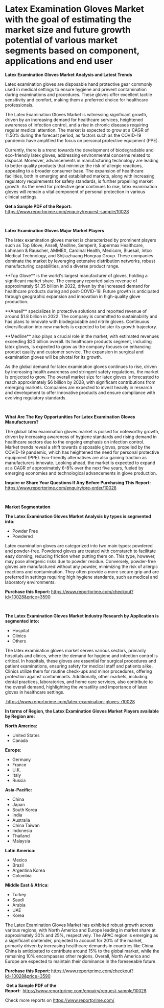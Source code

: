<p><h1>Latex Examination Gloves Market with the goal of estimating the market size and future growth potential of various market segments based on component, applications and end user</h1></p><p><strong>Latex Examination Gloves Market Analysis and Latest Trends</strong></p>
<p><p>Latex examination gloves are disposable hand protective gear commonly used in medical settings to ensure hygiene and prevent contamination during examinations and procedures. These gloves offer excellent tactile sensitivity and comfort, making them a preferred choice for healthcare professionals.</p><p>The Latex Examination Gloves Market is witnessing significant growth, driven by an increasing demand for healthcare services, heightened awareness of infection control, and a rise in chronic diseases requiring regular medical attention. The market is expected to grow at a CAGR of 11.50% during the forecast period, as factors such as the COVID-19 pandemic have amplified the focus on personal protective equipment (PPE).</p><p>Currently, there is a trend towards the development of biodegradable and eco-friendly latex gloves, addressing environmental concerns related to disposal. Moreover, advancements in manufacturing technology are leading to better quality products that minimize the risk of allergic reactions, appealing to a broader consumer base. The expansion of healthcare facilities, both in emerging and established markets, along with increasing regulatory requirements for safety standards, is further propelling market growth. As the need for protective gear continues to rise, latex examination gloves will remain a vital component of personal protection in various clinical settings.</p></p>
<p><strong>Get a Sample PDF of the Report:&nbsp;</strong> <a href="https://www.reportprime.com/enquiry/request-sample/10028?utm_campaign=2789&utm_medium=2&utm_source=Github&utm_content=ia&utm_term=20032025&utm_id=latex-examination-gloves">https://www.reportprime.com/enquiry/request-sample/10028</a></p>
<p>&nbsp;</p>
<p><strong>Latex Examination Gloves Major Market Players</strong></p>
<p><p>The latex examination gloves market is characterized by prominent players such as Top Glove, Ansell, Medline, Semperit, Supermax Healthcare, Lohmann & Rauscher, AMMEX, Cardinal Health, Medicom, Bluesail, Intco Medical Technology, and Shijiazhuang Hongray Group. These companies dominate the market by leveraging extensive distribution networks, robust manufacturing capabilities, and a diverse product range.</p><p>**Top Glove** is the world's largest manufacturer of gloves, holding a significant market share. The company reported sales revenue of approximately $1.35 billion in 2022, driven by the increased demand for healthcare products during and post-COVID-19. Future growth is anticipated through geographic expansion and innovation in high-quality glove production.</p><p>**Ansell** specializes in protective solutions and reported revenue of around $1.8 billion in 2022. The company is committed to sustainability and has plans to innovate with biodegradable and nitrile gloves. Continuous diversification into new markets is expected to bolster its growth trajectory.</p><p>**Medline** also plays a crucial role in the market, with estimated revenues exceeding $20 billion overall. Its healthcare products segment, including latex gloves, is expected to grow as the company focuses on enhancing product quality and customer service. The expansion in surgical and examination gloves will be pivotal for its growth.</p><p>As the global demand for latex examination gloves continues to rise, driven by increasing health awareness and stringent safety regulations, the market is projected to grow. The overall market size for latex gloves is forecasted to reach approximately $6 billion by 2028, with significant contributions from emerging markets. Companies are expected to invest heavily in research and development to offer innovative products and ensure compliance with evolving regulatory standards.</p></p>
<p>&nbsp;</p>
<p><strong>What Are The Key Opportunities For Latex Examination Gloves Manufacturers?</strong></p>
<p><p>The global latex examination gloves market is poised for noteworthy growth, driven by increasing awareness of hygiene standards and rising demand in healthcare sectors due to the ongoing emphasis on infection control. Market trends reveal a shift towards disposable gloves, propelled by the COVID-19 pandemic, which has heightened the need for personal protective equipment (PPE). Eco-friendly alternatives are also gaining traction as manufacturers innovate. Looking ahead, the market is expected to expand at a CAGR of approximately 6-8% over the next five years, fueled by emerging economies and technological advancements in glove production.</p></p>
<p><strong>Inquire or Share Your Questions If Any Before Purchasing This Report:</strong> <a href="https://www.reportprime.com/enquiry/pre-order/10028?utm_campaign=2789&utm_medium=2&utm_source=Github&utm_content=ia&utm_term=20032025&utm_id=latex-examination-gloves">https://www.reportprime.com/enquiry/pre-order/10028</a></p>
<p>&nbsp;</p>
<p><strong>Market Segmentation</strong></p>
<p><strong>The Latex Examination Gloves Market Analysis by types is segmented into:</strong></p>
<p><ul><li>Powder Free</li><li>Powdered</li></ul></p>
<p><p>Latex examination gloves are categorized into two main types: powdered and powder-free. Powdered gloves are treated with cornstarch to facilitate easy donning, reducing friction when putting them on. This type, however, may pose allergenic risks due to powder residue. Conversely, powder-free gloves are manufactured without any powder, minimizing the risk of allergic reactions and contamination. They often provide a more secure grip and are preferred in settings requiring high hygiene standards, such as medical and laboratory environments.</p></p>
<p><strong>Purchase this Report:&nbsp;</strong><a href="https://www.reportprime.com/checkout?id=10028&price=3590&utm_campaign=2789&utm_medium=2&utm_source=Github&utm_content=ia&utm_term=20032025&utm_id=latex-examination-gloves">https://www.reportprime.com/checkout?id=10028&price=3590</a></p>
<p>&nbsp;</p>
<p><strong>The Latex Examination Gloves Market Industry Research by Application is segmented into:</strong></p>
<p><ul><li>Hospital</li><li>Clinics</li><li>Others</li></ul></p>
<p><p>The latex examination gloves market serves various sectors, primarily hospitals and clinics, where the demand for hygiene and infection control is critical. In hospitals, these gloves are essential for surgical procedures and patient examinations, ensuring safety for medical staff and patients alike. Clinics utilize them for routine check-ups and minor procedures, offering protection against contaminants. Additionally, other markets, including dental practices, laboratories, and home care services, also contribute to the overall demand, highlighting the versatility and importance of latex gloves in healthcare settings.</p></p>
<p><a href="https://www.reportprime.com/latex-examination-gloves-r10028?utm_campaign=2789&utm_medium=2&utm_source=Github&utm_content=ia&utm_term=20032025&utm_id=latex-examination-gloves">&nbsp;https://www.reportprime.com/latex-examination-gloves-r10028</a></p>
<p><strong>In terms of Region, the Latex Examination Gloves Market Players available by Region are:</strong></p>
<p>
    <p> <strong> North America: </strong>
        <ul>
            <li>United States</li>
            <li>Canada</li>
        </ul>
        </p> 
    <p> <strong> Europe: </strong>
        <ul>
            <li>Germany</li>
            <li>France</li>
            <li>U.K.</li>
            <li>Italy</li>
            <li>Russia</li>
        </ul>
        </p> 
    <p> <strong> Asia-Pacific: </strong>
        <ul>
            <li>China</li>
            <li>Japan</li>
            <li>South Korea</li>
            <li>India</li>
            <li>Australia</li>
            <li>China Taiwan</li>
            <li>Indonesia</li>
            <li>Thailand</li>
            <li>Malaysia</li>
        </ul>
        </p> 
    <p> <strong> Latin America: </strong>
        <ul>
            <li>Mexico</li>
            <li>Brazil</li>
            <li>Argentina Korea</li>
            <li>Colombia</li>
        </ul>
        </p> 
    <p> <strong> Middle East & Africa: </strong>
        <ul>
            <li>Turkey</li>
            <li>Saudi</li>
            <li>Arabia</li>
            <li>UAE</li>
            <li>Korea</li>
        </ul>
    </p>
    </p>
<p><p>The Latex Examination Gloves Market has exhibited robust growth across various regions, with North America and Europe leading in market share at approximately 30% and 25%, respectively. The APAC region is emerging as a significant contender, projected to account for 20% of the market, primarily driven by increasing healthcare demands in countries like China. China is anticipated to contribute around 15% to the global market, while the remaining 10% encompasses other regions. Overall, North America and Europe are expected to maintain their dominance in the foreseeable future.</p></p>
<p><strong>Purchase this Report: </strong><a href="https://www.reportprime.com/checkout?id=10028&price=3590&utm_campaign=2789&utm_medium=2&utm_source=Github&utm_content=ia&utm_term=20032025&utm_id=latex-examination-gloves">https://www.reportprime.com/checkout?id=10028&price=3590</a></p>
<p>&nbsp;<strong>Get a Sample PDF of the Report:&nbsp;&nbsp;</strong><a href="https://www.reportprime.com/enquiry/request-sample/10028?utm_campaign=2789&utm_medium=2&utm_source=Github&utm_content=ia&utm_term=20032025&utm_id=latex-examination-gloves">https://www.reportprime.com/enquiry/request-sample/10028</a></p>
<p><strong></strong></p>
<p>Check more reports on <a href="https://www.reportprime.com/?utm_campaign=2789&utm_medium=2&utm_source=Github&utm_content=ia&utm_term=20032025&utm_id=latex-examination-gloves">https://www.reportprime.com/</a></p>